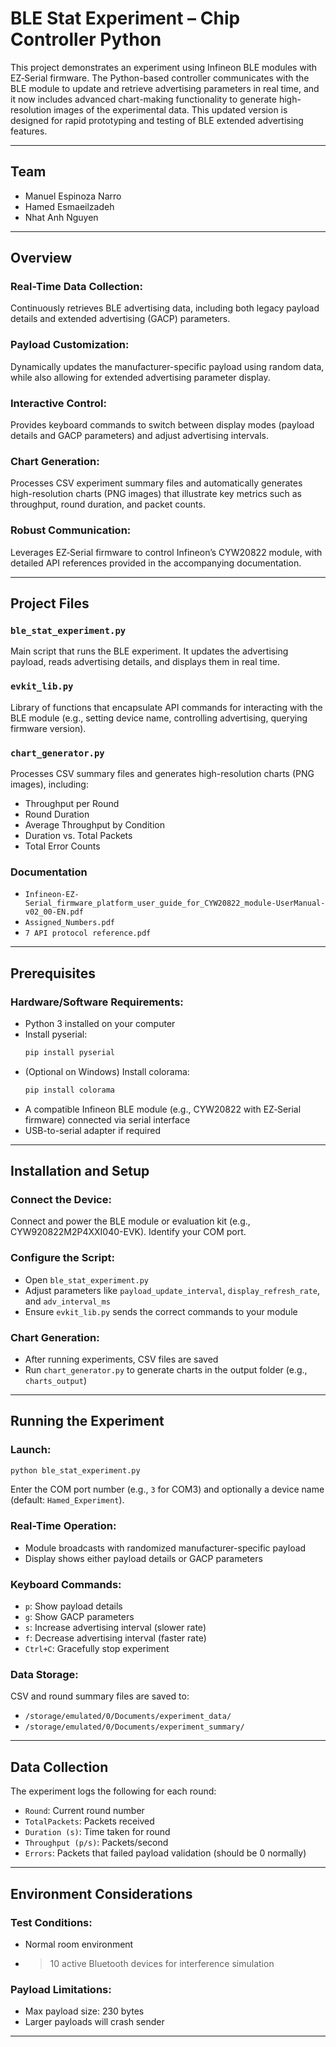 # BLE Stat Experiment – Chip Controller Python

This project demonstrates an experiment using Infineon BLE modules with EZ‑Serial firmware. The Python-based controller communicates with the BLE module to update and retrieve advertising parameters in real time, and it now includes advanced chart-making functionality to generate high-resolution images of the experimental data. This updated version is designed for rapid prototyping and testing of BLE extended advertising features.

---

## Team
- Manuel Espinoza Narro
- Hamed Esmaeilzadeh
- Nhat Anh Nguyen

---

## Overview

### Real-Time Data Collection:
Continuously retrieves BLE advertising data, including both legacy payload details and extended advertising (GACP) parameters.

### Payload Customization:
Dynamically updates the manufacturer-specific payload using random data, while also allowing for extended advertising parameter display.

### Interactive Control:
Provides keyboard commands to switch between display modes (payload details and GACP parameters) and adjust advertising intervals.

### Chart Generation:
Processes CSV experiment summary files and automatically generates high-resolution charts (PNG images) that illustrate key metrics such as throughput, round duration, and packet counts.

### Robust Communication:
Leverages EZ‑Serial firmware to control Infineon’s CYW20822 module, with detailed API references provided in the accompanying documentation.

---

## Project Files

### `ble_stat_experiment.py`
Main script that runs the BLE experiment. It updates the advertising payload, reads advertising details, and displays them in real time.

### `evkit_lib.py`
Library of functions that encapsulate API commands for interacting with the BLE module (e.g., setting device name, controlling advertising, querying firmware version).

### `chart_generator.py`
Processes CSV summary files and generates high-resolution charts (PNG images), including:
- Throughput per Round
- Round Duration
- Average Throughput by Condition
- Duration vs. Total Packets
- Total Error Counts

### Documentation
- `Infineon-EZ-Serial_firmware_platform_user_guide_for_CYW20822_module-UserManual-v02_00-EN.pdf`
- `Assigned_Numbers.pdf`
- `7 API protocol reference.pdf`

---

## Prerequisites

### Hardware/Software Requirements:
- Python 3 installed on your computer
- Install pyserial:
  ```bash
  pip install pyserial
  ```
- (Optional on Windows) Install colorama:
  ```bash
  pip install colorama
  ```
- A compatible Infineon BLE module (e.g., CYW20822 with EZ‑Serial firmware) connected via serial interface
- USB-to-serial adapter if required

---

## Installation and Setup

### Connect the Device:
Connect and power the BLE module or evaluation kit (e.g., CYW920822M2P4XXI040-EVK). Identify your COM port.

### Configure the Script:
- Open `ble_stat_experiment.py`
- Adjust parameters like `payload_update_interval`, `display_refresh_rate`, and `adv_interval_ms`
- Ensure `evkit_lib.py` sends the correct commands to your module

### Chart Generation:
- After running experiments, CSV files are saved
- Run `chart_generator.py` to generate charts in the output folder (e.g., `charts_output`)

---

## Running the Experiment

### Launch:
```bash
python ble_stat_experiment.py
```
Enter the COM port number (e.g., `3` for COM3) and optionally a device name (default: `Hamed_Experiment`).

### Real-Time Operation:
- Module broadcasts with randomized manufacturer-specific payload
- Display shows either payload details or GACP parameters

### Keyboard Commands:
- `p`: Show payload details
- `g`: Show GACP parameters
- `s`: Increase advertising interval (slower rate)
- `f`: Decrease advertising interval (faster rate)
- `Ctrl+C`: Gracefully stop experiment

### Data Storage:
CSV and round summary files are saved to:
- `/storage/emulated/0/Documents/experiment_data/`
- `/storage/emulated/0/Documents/experiment_summary/`

---

## Data Collection

The experiment logs the following for each round:
- `Round`: Current round number
- `TotalPackets`: Packets received
- `Duration (s)`: Time taken for round
- `Throughput (p/s)`: Packets/second
- `Errors`: Packets that failed payload validation (should be 0 normally)

---

## Environment Considerations

### Test Conditions:
- Normal room environment
- >10 active Bluetooth devices for interference simulation

### Payload Limitations:
- Max payload size: 230 bytes
- Larger payloads will crash sender

---

